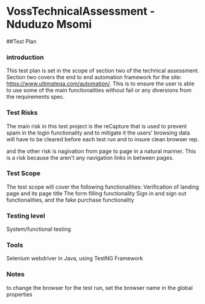 # VossTechnicalAssessment - Nduduzo Msomi

##Test Plan

### introduction

This test plan is set in the scope of section two of the technical assessment. Section two covers the end to end automation framework for the site: https://www.ultimateqa.com/automation/. This is to ensure the user is able to use some of the main functionalities without fail or any diversions from the requirements spec.

### Test Risks

The main risk in this test project is the reCapture that is used to prevent spam in the login functionality and to mitigate it the users' browsing data will have to be cleared before each test run and to insure clean browser rep.

and the other risk is nagivation from page to page in a natural manner. This is a risk because the aren't any navigation links in between pages.

### Test Scope
The test scope will cover the following functionalities:
Verification of landing page and its page title
The form filling functionality
Sign in and sign out functionalities, and 
the fake purchase functionality

### Testing level

System/functional testing

### Tools

Selenium webdriver in Java, using TestNG Framework 

### Notes

to change the browser for the test run, set the browser name in the global properties
